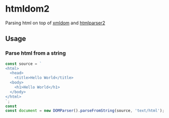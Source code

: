 # htmldom2

Parsing html on top of [xmldom](https://www.npmjs.com/package/xmldom) and [htmlparser2](https://www.npmjs.com/package/htmlparser2)


## Usage


### Parse html from a string

```js
const source = `
<html>
  <head>
    <title>Hello World</title>
  <body>
    <h1>Hello World</h1>
  </body>
</html>
`;
const
const document = new DOMParser().parseFromString(source, 'text/html');
```

